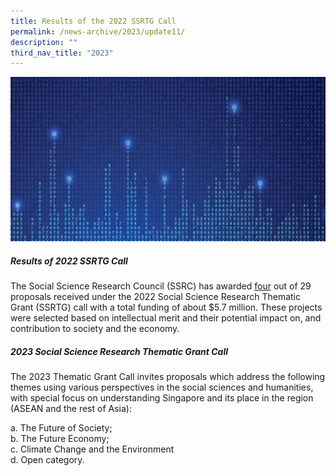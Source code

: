 ```yaml
---
title: Results of the 2022 SSRTG Call
permalink: /news-archive/2023/update11/
description: ""
third_nav_title: "2023"
---
```

![](/images/updates5.jpg)

##### **Results of 2022 SSRTG Call**

The Social Science Research Council (SSRC) has awarded  [four](https://www.ssrc.edu.sg/grant-recipients/2022/ssrtg2022/) out of 29 proposals received under the 2022 Social Science Research Thematic Grant (SSRTG) call with a total funding of about $5.7 million. These projects were selected  based on intellectual merit and their potential impact on, and contribution to society and the economy.

##### **2023 Social Science Research Thematic Grant Call**
The 2023 Thematic Grant Call invites proposals which address the following themes using various perspectives in the social sciences and humanities, with special focus on understanding Singapore and its place in the region (ASEAN and the rest of Asia):

 a\. The Future of Society;<br>
 b\. The Future Economy;<br>
 c\. Climate Change and the Environment<br>
 d\. Open category.